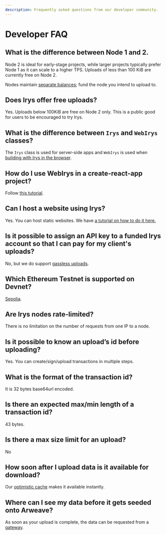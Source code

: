 ```yaml
---
description: Frequently asked questions from our developer community.
---
```


# Developer FAQ

## What is the difference between Node 1 and 2.

Node 2 is ideal for early-stage projects, while larger projects typically prefer Node 1 as it can scale to a higher TPS. Uploads of less than 100 KiB are currently free on Node 2.

Nodes maintain [separate balances](/learn/funding-withdrawing); fund the node you intend to upload to.

## Does Irys offer free uploads?

Yes. Uploads below 100KiB are free on Node 2 only. This is a public good for users to be encouraged to try Irys.

## What is the difference between `Irys` and `WebIrys` classes?

The `Irys` class is used for server-side apps and `WebIrys` is used when [building with Irys in the browser](/developer-docs/irys-sdk/irys-in-the-browser).

## How do I use WebIrys in a create-react-app project?

Follow [this tutorial](/hands-on/tutorials/react).

## Can I host a website using Irys?

Yes. You can host static websites. We have [a tutorial on how to do it here.](/hands-on/tutorials/uploading-static-sites)

## Is it possible to assign an API key to a funded Irys account so that I can pay for my client's uploads?

No, but we do support [gassless uploads](/hands-on/tutorials/gassless-uploading).

## Which Ethereum Testnet is supported on Devnet?

[Sepolia](https://sepoliafaucet.com/).

## Are Irys nodes rate-limited?

There is no limitation on the number of requests from one IP to a node.

## Is it possible to know an upload’s id before uploading?

Yes. You can create/sign/upload transactions in multiple steps.

## What is the format of the transaction id?

It is 32 bytes base64url encoded.

## Is there an expected max/min length of a transaction id?

43 bytes.

## Is there a max size limit for an upload?

No

## How soon after I upload data is it available for download?

Our [optimistic cache](/learn/optimistic-cache) makes it available instantly.

## Where can I see my data before it gets seeded onto Arweave?

As soon as your upload is complete, the data can be requested from a [gateway](/overview/gateways).
